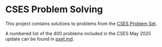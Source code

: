 CSES Problem Solving
====================

This project contains solutions to problems from the [CSES Problem
Set](https://cses.fi/problemset/).

A numbered list of the 400 problems included in the CSES May 2025
update can be found in [pset.md](pset.md).
